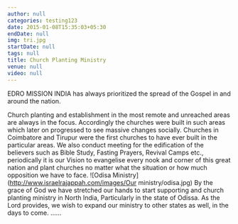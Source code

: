 ```yaml
---
author: null
categories: testing123
date: 2015-01-08T15:35:03+05:30
endDate: null
img: tri.jpg
startDate: null
tags: null
title: Church Planting Ministry
venue: null
video: null
---
```


EDRO MISSION INDIA has always prioritized the spread of the Gospel in and around the nation. 
<!--more-->
Church planting and establishment in the most remote and unreached areas are always in the focus. Accordingly the churches were built in such areas which later on progressed to see massive changes socially. Churches in Coimbatore and Tirupur were the first churches to have ever built in the particular areas. We also conduct meeting for the edification of the believers such as Bible Study, Fasting Prayers, Revival Camps etc., periodically it is our Vision to evangelise every nook and corner of this great nation and plant churches no matter what the situation or how much opposition we have to face. 
![Odisa Ministry](http://www.israelrajappah.com/images/Our ministry/odisa.jpg)
By the grace of God we have stretched our hands to start supporting and church planting ministry in North India, Particularly in the state of Odissa. As the Lord provides, we wish to expand our ministry to other states as well, in the days to come.
......